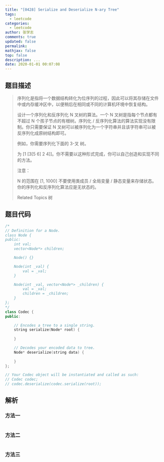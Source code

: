 ```yaml
---
title: "[0428] Serialize and Deserialize N-ary Tree"
tags:
  - leetcode
categories:
  - leetcode
author: 张学志
comments: true
updated: false
permalink:
mathjax: false
top: false
description: ...
date: 2020-01-01 00:07:08
---
```


## 题目描述

> 序列化是指将一个数据结构转化为位序列的过程，因此可以将其存储在文件中或内存缓冲区中，以便稍后在相同或不同的计算机环境中恢复结构。 
> 
> 设计一个序列化和反序列化 N 叉树的算法。一个 N 叉树是指每个节点都有不超过 N 个孩子节点的有根树。序列化 / 反序列化算法的算法实现没有限制。你只需要保证 N 叉树可以被序列化为一个字符串并且该字符串可以被反序列化成原树结构即可。 
> 
> 例如，你需要序列化下面的 3-叉 树。 
> 
> 
> 
> 
> 
> 
> 
> 为 [1 [3[5 6] 2 4]]。你不需要以这种形式完成，你可以自己创造和实现不同的方法。 
> 
> 
> 
> 注意： 
> 
> 
> N 的范围在 [1, 1000] 
> 不要使用类成员 / 全局变量 / 静态变量来存储状态。你的序列化和反序列化算法应是无状态的。 
> 
> Related Topics 树

## 题目代码

```cpp
/*
// Definition for a Node.
class Node {
public:
    int val;
    vector<Node*> children;

    Node() {}

    Node(int _val) {
        val = _val;
    }

    Node(int _val, vector<Node*> _children) {
        val = _val;
        children = _children;
    }
};
*/
class Codec {
public:

    // Encodes a tree to a single string.
    string serialize(Node* root) {
        
    }

    // Decodes your encoded data to tree.
    Node* deserialize(string data) {
        
    }
};

// Your Codec object will be instantiated and called as such:
// Codec codec;
// codec.deserialize(codec.serialize(root));
```

## 解析

### 方法一

```cpp

```

### 方法二

```cpp

```

### 方法三

```cpp

```

